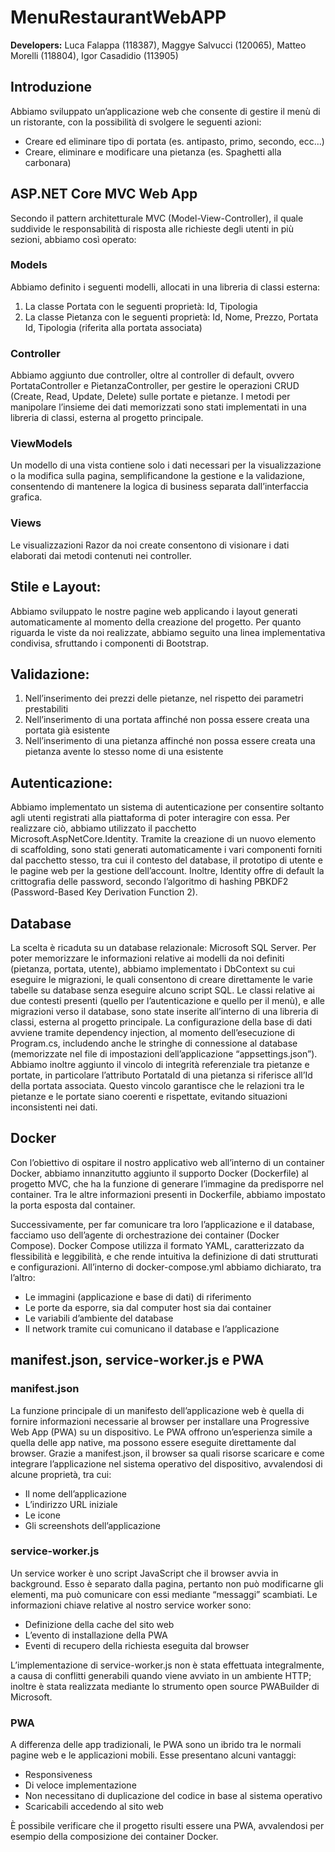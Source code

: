 # MenuRestaurantWebAPP
**Developers:** Luca Falappa (118387), Maggye Salvucci (120065), Matteo Morelli (118804), Igor Casadidio (113905)

## Introduzione
Abbiamo sviluppato un’applicazione web che consente di gestire il menù di un ristorante, con la possibilità di svolgere le seguenti azioni: 
- Creare ed eliminare tipo di portata (es. antipasto, primo, secondo, ecc…) 
- Creare, eliminare e modificare una pietanza (es. Spaghetti alla carbonara) 

## ASP.NET Core MVC Web App
Secondo il pattern architetturale MVC (Model-View-Controller), il quale suddivide le responsabilità di risposta alle richieste degli utenti in più sezioni, abbiamo così operato: 

### Models 
Abbiamo definito i seguenti modelli, allocati in una libreria di classi esterna:
1. La classe Portata con le seguenti proprietà: Id, Tipologia 
2. La classe Pietanza con le seguenti proprietà: Id, Nome, Prezzo, Portata Id, Tipologia (riferita alla portata associata) 

### Controller
Abbiamo aggiunto due controller, oltre al controller di default, ovvero PortataController e PietanzaController, per gestire le operazioni CRUD (Create, Read, Update, Delete) sulle portate e pietanze. I metodi per manipolare l’insieme dei dati memorizzati sono stati implementati in una libreria di classi, esterna al progetto principale.

### ViewModels 
Un modello di una vista contiene solo i dati necessari per la visualizzazione o la modifica sulla pagina, semplificandone la gestione e la validazione, consentendo di mantenere la logica di business separata dall’interfaccia grafica. 

### Views
Le visualizzazioni Razor da noi create consentono di visionare i dati elaborati dai metodi contenuti nei controller. 

## Stile e Layout: 
Abbiamo sviluppato le nostre pagine web applicando i layout generati automaticamente al momento della creazione del progetto.  Per quanto riguarda le viste da noi realizzate, abbiamo seguito una linea implementativa condivisa, sfruttando i componenti di Bootstrap. 

## Validazione: 
1. Nell’inserimento dei prezzi delle pietanze, nel rispetto dei parametri prestabiliti
2. Nell’inserimento di una portata affinché non possa essere creata una portata già esistente
3. Nell’inserimento di una pietanza affinché non possa essere creata una pietanza avente lo stesso nome di una esistente

## Autenticazione: 
Abbiamo implementato un sistema di autenticazione per consentire soltanto agli utenti registrati alla piattaforma di poter interagire con essa. Per realizzare ciò, abbiamo utilizzato il pacchetto Microsoft.AspNetCore.Identity. Tramite la creazione di un nuovo elemento di scaffolding, sono stati generati automaticamente i vari componenti forniti dal pacchetto stesso, tra cui il contesto del database, il prototipo di utente e le pagine web per la gestione dell’account. Inoltre, Identity offre di default la crittografia delle password, secondo l’algoritmo di hashing PBKDF2 (Password-Based Key Derivation Function 2).  

## Database
La scelta è ricaduta su un database relazionale: Microsoft SQL Server. Per poter memorizzare le informazioni relative ai modelli da noi definiti (pietanza, portata, utente), abbiamo implementato i DbContext su cui eseguire le migrazioni, le quali consentono di creare direttamente le varie tabelle su database senza eseguire alcuno script SQL. Le classi relative ai due contesti presenti (quello per l’autenticazione e quello per il menù), e alle migrazioni verso il database, sono state inserite all’interno di una libreria di classi, esterna al progetto principale. 
La configurazione della base di dati avviene tramite dependency injection, al momento dell’esecuzione di Program.cs, includendo anche le stringhe di connessione al database (memorizzate nel file di impostazioni dell’applicazione “appsettings.json”). Abbiamo inoltre aggiunto il vincolo di integrità referenziale tra pietanze e portate, in particolare l’attributo PortataId di una pietanza si riferisce all’Id della portata associata. Questo vincolo garantisce che le relazioni tra le pietanze e le portate siano coerenti e rispettate, evitando situazioni inconsistenti nei dati. 

## Docker
Con l’obiettivo di ospitare il nostro applicativo web all’interno di un container Docker, abbiamo innanzitutto aggiunto il supporto Docker (Dockerfile) al progetto MVC, che ha la funzione di generare l’immagine da predisporre nel container. Tra le altre informazioni presenti in Dockerfile, abbiamo impostato la porta esposta dal container. 

Successivamente, per far comunicare tra loro l’applicazione e il database, facciamo uso dell’agente di orchestrazione dei container (Docker Compose). Docker Compose utilizza il formato YAML, caratterizzato da flessibilità e leggibilità, e che rende intuitiva la definizione di dati strutturati e configurazioni. All’interno di docker-compose.yml abbiamo dichiarato, tra l’altro: 
- Le immagini (applicazione e base di dati) di riferimento
- Le porte da esporre, sia dal computer host sia dai container
- Le variabili d’ambiente del database
- Il network tramite cui comunicano il database e l’applicazione

## manifest.json, service-worker.js e PWA
### manifest.json
La funzione principale di un manifesto dell’applicazione web è quella di fornire informazioni necessarie al browser per installare una Progressive Web App (PWA) su un dispositivo. Le PWA offrono un’esperienza simile a quella delle app native, ma possono essere eseguite direttamente dal browser. Grazie a manifest.json, il browser sa quali risorse scaricare e come integrare l’applicazione nel sistema operativo del dispositivo, avvalendosi di alcune proprietà, tra cui:  
- Il nome dell’applicazione
- L’indirizzo URL iniziale
- Le icone
- Gli screenshots dell’applicazione

### service-worker.js
Un service worker è uno script JavaScript che il browser avvia in background. Esso è separato dalla pagina, pertanto non può modificarne gli elementi, ma può comunicare con essi mediante “messaggi” scambiati. Le informazioni chiave relative al nostro service worker sono: 
- Definizione della cache del sito web 
- L’evento di installazione della PWA
- Eventi di recupero della richiesta eseguita dal browser

L’implementazione di service-worker.js non è stata effettuata integralmente, a causa di conflitti generabili quando viene avviato in un ambiente HTTP; inoltre è stata realizzata mediante lo strumento open source PWABuilder di Microsoft. 

### PWA
A differenza delle app tradizionali, le PWA sono un ibrido tra le normali pagine web e le applicazioni mobili. Esse presentano alcuni vantaggi: 
- Responsiveness 
- Di veloce implementazione
- Non necessitano di duplicazione del codice in base al sistema operativo 
- Scaricabili accedendo al sito web

È possibile verificare che il progetto risulti essere una PWA, avvalendosi per esempio della composizione dei container Docker.
